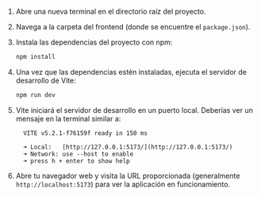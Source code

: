 1.  Abre una nueva terminal en el directorio raíz del proyecto.
2.  Navega a la carpeta del frontend (donde se encuentre el `package.json`).
3.  Instala las dependencias del proyecto con npm:
    ```bash
    npm install
    ```
4.  Una vez que las dependencias estén instaladas, ejecuta el servidor de desarrollo de Vite:
    ```bash
    npm run dev
    ```

5.  Vite iniciará el servidor de desarrollo en un puerto local. Deberías ver un mensaje en la terminal similar a:
    ```
      VITE v5.2.1-f76159f ready in 150 ms
      
      ➜ Local:   [http://127.0.0.1:5173/](http://127.0.0.1:5173/)
      ➜ Network: use --host to enable
      ➜ press h + enter to show help
    ```
6.  Abre tu navegador web y visita la URL proporcionada (generalmente `http://localhost:5173`) para ver la aplicación en funcionamiento.
